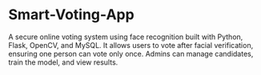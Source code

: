 # Smart-Voting-App
A secure online voting system using face recognition built with Python, Flask, OpenCV, and MySQL. It allows users to vote after facial verification, ensuring one person can vote only once. Admins can manage candidates, train the model, and view results.
